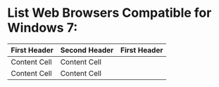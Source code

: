 # List Web Browsers Compatible for Windows 7:

| First Header  | Second Header | First Header  |
| ------------- | ------------- | ------------- |
| Content Cell  | Content Cell  |               |
| Content Cell  | Content Cell  |               |
